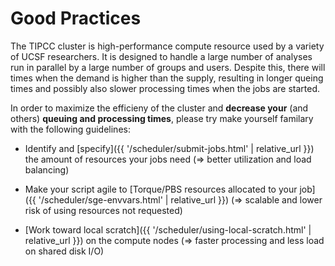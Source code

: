 # Good Practices

The TIPCC cluster is high-performance compute resource used by a variety of UCSF researchers.  It is designed to handle a large number of analyses run in parallel by a large number of groups and users.  Despite this, there will times when the demand is higher than the supply, resulting in longer queing times and possibly also slower processing times when the jobs are started.

In order to maximize the efficieny of the cluster and **decrease your** (and others) **queuing and processing times**, please try make yourself familary with the following guidelines:

* Identify and [specify]({{ '/scheduler/submit-jobs.html' | relative_url }}) the amount of resources your jobs need (&rArr; better utilization and load balancing)

* Make your script agile to [Torque/PBS resources allocated to your job]({{ '/scheduler/sge-envvars.html' | relative_url }}) (&rArr; scalable and lower risk of using resources not requested)

* [Work toward local scratch]({{ '/scheduler/using-local-scratch.html' | relative_url }}) on the compute nodes (&rArr; faster processing and less load on shared disk I/O)
